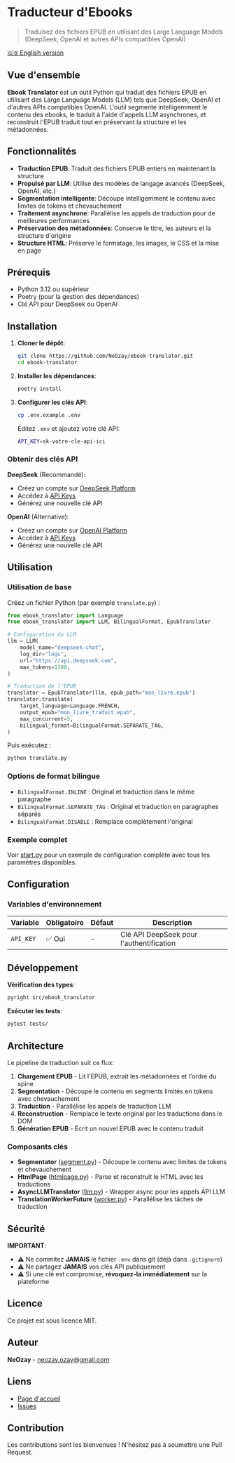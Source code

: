 # Traducteur d'Ebooks

> Traduisez des fichiers EPUB en utilisant des Large Language Models (DeepSeek, OpenAI et autres APIs compatibles OpenAI)

[🇬🇧 English version](README.md)

## Vue d'ensemble

**Ebook Translator** est un outil Python qui traduit des fichiers EPUB en utilisant des Large Language Models (LLM) tels que DeepSeek, OpenAI et d'autres APIs compatibles OpenAI. L'outil segmente intelligemment le contenu des ebooks, le traduit à l'aide d'appels LLM asynchrones, et reconstruit l'EPUB traduit tout en préservant la structure et les métadonnées.

## Fonctionnalités

- **Traduction EPUB**: Traduit des fichiers EPUB entiers en maintenant la structure
- **Propulsé par LLM**: Utilise des modèles de langage avancés (DeepSeek, OpenAI, etc.)
- **Segmentation intelligente**: Découpe intelligemment le contenu avec limites de tokens et chevauchement
- **Traitement asynchrone**: Parallélise les appels de traduction pour de meilleures performances
- **Préservation des métadonnées**: Conserve le titre, les auteurs et la structure d'origine
- **Structure HTML**: Préserve le formatage, les images, le CSS et la mise en page

## Prérequis

- Python 3.12 ou supérieur
- Poetry (pour la gestion des dépendances)
- Clé API pour DeepSeek ou OpenAI

## Installation

1. **Cloner le dépôt**:
   ```bash
   git clone https://github.com/NeOzay/ebook-translator.git
   cd ebook-translator
   ```

2. **Installer les dépendances**:
   ```bash
   poetry install
   ```

3. **Configurer les clés API**:
   ```bash
   cp .env.example .env
   ```

   Éditez `.env` et ajoutez votre clé API:
   ```bash
   API_KEY=sk-votre-cle-api-ici
   ```

### Obtenir des clés API

**DeepSeek** (Recommandé):
- Créez un compte sur [DeepSeek Platform](https://platform.deepseek.com)
- Accédez à [API Keys](https://platform.deepseek.com/api_keys)
- Générez une nouvelle clé API

**OpenAI** (Alternative):
- Créez un compte sur [OpenAI Platform](https://platform.openai.com)
- Accédez à [API Keys](https://platform.openai.com/api-keys)
- Générez une nouvelle clé API

## Utilisation

### Utilisation de base

Créez un fichier Python (par exemple `translate.py`) :

```python
from ebook_translator import Language
from ebook_translator import LLM, BilingualFormat, EpubTranslator

# Configuration du LLM
llm = LLM(
    model_name="deepseek-chat",
    log_dir="logs",
    url="https://api.deepseek.com",
    max_tokens=1300,
)

# Traduction de l'EPUB
translator = EpubTranslator(llm, epub_path="mon_livre.epub")
translator.translate(
    target_language=Language.FRENCH,
    output_epub="mon_livre_traduit.epub",
    max_concurrent=5,
    bilingual_format=BilingualFormat.SEPARATE_TAG,
)
```

Puis exécutez :
```bash
python translate.py
```

### Options de format bilingue

- `BilingualFormat.INLINE` : Original et traduction dans le même paragraphe
- `BilingualFormat.SEPARATE_TAG` : Original et traduction en paragraphes séparés
- `BilingualFormat.DISABLE` : Remplace complètement l'original

### Exemple complet

Voir [start.py](start.py) pour un exemple de configuration complète avec tous les paramètres disponibles.

## Configuration

### Variables d'environnement

| Variable | Obligatoire | Défaut | Description |
|----------|-------------|--------|-------------|
| `API_KEY` | ✅ Oui | - | Clé API DeepSeek pour l'authentification |

## Développement

**Vérification des types**:
```bash
pyright src/ebook_translator
```

**Exécuter les tests**:
```bash
pytest tests/
```

## Architecture

Le pipeline de traduction suit ce flux:

1. **Chargement EPUB** - Lit l'EPUB, extrait les métadonnées et l'ordre du spine
2. **Segmentation** - Découpe le contenu en segments limités en tokens avec chevauchement
3. **Traduction** - Parallélise les appels de traduction LLM
4. **Reconstruction** - Remplace le texte original par les traductions dans le DOM
5. **Génération EPUB** - Écrit un nouvel EPUB avec le contenu traduit

### Composants clés

- **Segmentator** ([segment.py](src/ebook_translator/segment.py)) - Découpe le contenu avec limites de tokens et chevauchement
- **HtmlPage** ([htmlpage.py](src/ebook_translator/htmlpage.py)) - Parse et reconstruit le HTML avec les traductions
- **AsyncLLMTranslator** ([llm.py](src/ebook_translator/llm.py)) - Wrapper async pour les appels API LLM
- **TranslationWorkerFuture** ([worker.py](src/ebook_translator/worker.py)) - Parallélise les tâches de traduction

## Sécurité

**IMPORTANT**:
- ⚠️ Ne commitez **JAMAIS** le fichier `.env` dans git (déjà dans `.gitignore`)
- ⚠️ Ne partagez **JAMAIS** vos clés API publiquement
- ⚠️ Si une clé est compromise, **révoquez-la immédiatement** sur la plateforme

## Licence

Ce projet est sous licence MIT.

## Auteur

**NeOzay** - [neozay.ozay@gmail.com](mailto:neozay.ozay@gmail.com)

## Liens

- [Page d'accueil](https://github.com/NeOzay/ebook-translator)
- [Issues](https://github.com/NeOzay/ebook-translator/issues)

## Contribution

Les contributions sont les bienvenues ! N'hésitez pas à soumettre une Pull Request.
